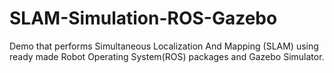# SLAM-Simulation-ROS-Gazebo
Demo that performs Simultaneous Localization And Mapping (SLAM) using ready made Robot Operating System(ROS) packages and Gazebo Simulator.

